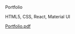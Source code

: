 Portfolio

HTML5, CSS, React, Material UI

[Portfolio.pdf](https://github.com/GabrielaWielgus/Portfolio/files/11791137/Portfolio.pdf)
